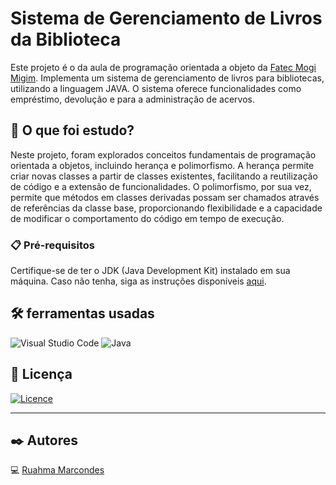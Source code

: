# Sistema de Gerenciamento de Livros da Biblioteca

Este projeto é o da aula de programação orientada a objeto da [Fatec Mogi Migim](https://fatecmm.cps.sp.gov.br).
Implementa um sistema de gerenciamento de livros para bibliotecas, utilizando a linguagem JAVA. 
O sistema oferece funcionalidades como  empréstimo, devolução e  para a administração de acervos.

## 🚀 O que foi estudo?

Neste projeto, foram explorados conceitos fundamentais de programação orientada a objetos, incluindo herança e polimorfismo. A herança permite criar novas classes a partir de classes existentes, facilitando a reutilização de código e a extensão de funcionalidades. O polimorfismo, por sua vez, permite que métodos em classes derivadas possam ser chamados através de referências da classe base, proporcionando flexibilidade e a capacidade de modificar o comportamento do código em tempo de execução.

### 📋 Pré-requisitos

Certifique-se de ter o JDK (Java Development Kit) instalado em sua máquina. Caso não tenha, siga as instruções disponíveis [aqui](https://www.oracle.com/java/technologies/javase-jdk11-downloads.html).

## 🛠️ ferramentas usadas

![Visual Studio Code](https://img.shields.io/badge/Visual%20Studio%20Code-0078d7.svg?style=for-the-badge&logo=visual-studio-code&logoColor=white) ![Java](https://img.shields.io/badge/Java-ED8B00?style=for-the-badge&logo=openjdk&logoColor=white)

## 📄 Licença

[![Licence](https://img.shields.io/github/license/Ileriayo/markdown-badges?style=for-the-badge)](./LICENSE)
<hr/>

## ✒️ Autores

:computer: [Ruahma Marcondes](https://github.com/Ruh-Marcondes)

